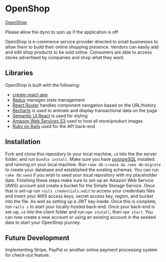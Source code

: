 # OpenShop

[OpenShop](https://fs-openshop-prod.herokuapp.com/)

Please allow the dyno to spin up if the application is off

OpenShop is e-commerce service provider directed to small businesses to allow them to build their online shopping presence. Vendors can easily add and edit shop products to be sold online. Consumers are able to access stores advertised by companies and shop what they want.

## Libraries
OpenShop is built with the following:
- [create-react-app](https://github.com/facebook/create-react-app)
- [Redux](https://github.com/reduxjs/redux) manages state management
- [React Router](https://github.com/ReactTraining/react-router) handles component navigation based on the URL/history
- [Recharts](https://github.com/recharts/recharts) is used to animate and display transactional data on the page
- [Semantic UI React](https://github.com/Semantic-Org/Semantic-UI-React) is used for styling
- [Amazon Web Services S3](https://aws.amazon.com/s3/) used to host all store/product images
- [Ruby on Rails](https://rubyonrails.org/) used for the API back-end

## Installation

Fork and clone this repository to your local machine, ```cd``` into the the server folder, and run ```bundle install```.
Make sure you have [postgreSQL](https://postgresapp.com/) installed and running on your local machine. Run ```rake db:create && rake db:migrate``` to create your database and established the existing schemas. You can run ```rake db:seed``` if you wish to seed your local repository with my placeholder data. Finishing these steps make sure to set-up an Amazon Web Service (AWS) account and create a bucket for the Simple Storage Service. Once that is set-up run ```rails credentials:edit``` to access your credentials files and insert your AWS access keys, secret access key, region, and bucket into the file. As well as setting up a JWT key inside. Once this is complete, run ```rails s``` to start your locally-hosted back-end. Once your back-end is set-up, ```cd``` into the client folder and run ```npm install```, then ```npm start```. You can now create a new account or using an existing account in the seeded data to start your OpenShop journey.

## Future Development

Implementing Stripe, PayPal or another online payment processing system for check-out feature.
